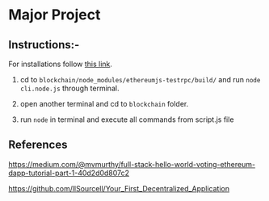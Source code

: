 # Major Project


## Instructions:-

For installations follow [this link](https://github.com/llSourcell/Your_First_Decentralized_Application).

1. cd to `blockchain/node_modules/ethereumjs-testrpc/build/` and run `node cli.node.js` through terminal.

2. open another terminal and cd to `blockchain` folder.

3. run `node` in terminal and execute all commands from script.js file


## References

https://medium.com/@mvmurthy/full-stack-hello-world-voting-ethereum-dapp-tutorial-part-1-40d2d0d807c2

https://github.com/llSourcell/Your_First_Decentralized_Application
	